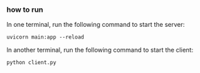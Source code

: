 ### how to run

In one terminal, run the following command to start the server:
```
uvicorn main:app --reload
```

In another terminal, run the following command to start the client:
```
python client.py
```